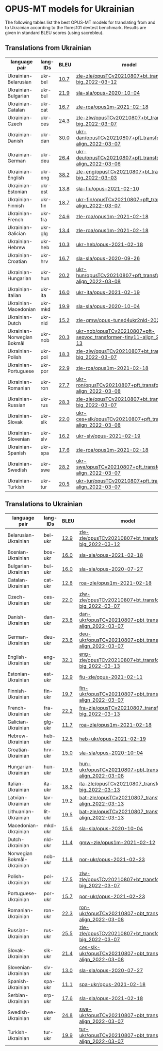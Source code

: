 # OPUS-MT models for Ukrainian

The following tables list the best OPUS-MT models for translating from and to Ukrainian according to the flores101 devtest benchmark. Results are given in standard BLEU scores (using sacrebleu).

## Translations from Ukrainian

| language pair | lang-IDs | BLEU | model |
|---------------|----------|------|-------|
| Ukrainian-Belarusian | ukr-bel | [10.7](https://github.com/Helsinki-NLP/OPUS-MT-train/blob/puhti/scores/ukr-bel/flores101-devtest/bleu-scores.txt) | [zle-zle/opusTCv20210807+bt_transformer-big_2022-03-12](https://object.pouta.csc.fi/Tatoeba-MT-models/zle-zle/opusTCv20210807+bt_transformer-big_2022-03-12.zip) |
| Ukrainian-Bulgarian | ukr-bul | [21.9](https://github.com/Helsinki-NLP/OPUS-MT-train/blob/puhti/scores/ukr-bul/flores101-devtest/bleu-scores.txt) | [sla-sla/opus-2020-10-04](https://object.pouta.csc.fi/Tatoeba-MT-models/sla-sla/opus-2020-10-04.zip) |
| Ukrainian-Catalan | ukr-cat | [16.7](https://github.com/Helsinki-NLP/OPUS-MT-train/blob/puhti/scores/ukr-cat/flores101-devtest/bleu-scores.txt) | [zle-roa/opus1m-2021-02-18](https://object.pouta.csc.fi/Tatoeba-MT-models/zle-roa/opus1m-2021-02-18.zip) |
| Ukrainian-Czech | ukr-ces | [24.3](https://github.com/Helsinki-NLP/OPUS-MT-train/blob/puhti/scores/ukr-ces/flores101-devtest/bleu-scores.txt) | [zle-zlw/opusTCv20210807+bt_transformer-big_2022-03-07](https://object.pouta.csc.fi/Tatoeba-MT-models/zle-zlw/opusTCv20210807+bt_transformer-big_2022-03-07.zip) |
| Ukrainian-Danish | ukr-dan | [30.0](https://github.com/Helsinki-NLP/OPUS-MT-train/blob/puhti/scores/ukr-dan/flores101-devtest/bleu-scores.txt) | [ukr-dan/opusTCv20210807+pft_transformer-align_2022-03-07](https://object.pouta.csc.fi/Tatoeba-MT-models/ukr-dan/opusTCv20210807+pft_transformer-align_2022-03-07.zip) |
| Ukrainian-German | ukr-deu | [26.4](https://github.com/Helsinki-NLP/OPUS-MT-train/blob/puhti/scores/ukr-deu/flores101-devtest/bleu-scores.txt) | [ukr-deu/opusTCv20210807+pft_transformer-align_2022-03-06](https://object.pouta.csc.fi/Tatoeba-MT-models/ukr-deu/opusTCv20210807+pft_transformer-align_2022-03-06.zip) |
| Ukrainian-English | ukr-eng | [38.2](https://github.com/Helsinki-NLP/OPUS-MT-train/blob/puhti/scores/ukr-eng/flores101-devtest/bleu-scores.txt) | [zle-eng/opusTCv20210807+bt_transformer-big_2022-03-03](https://object.pouta.csc.fi/Tatoeba-MT-models/zle-eng/opusTCv20210807+bt_transformer-big_2022-03-03.zip) |
| Ukrainian-Estonian | ukr-est | [13.8](https://github.com/Helsinki-NLP/OPUS-MT-train/blob/puhti/scores/ukr-est/flores101-devtest/bleu-scores.txt) | [sla-fiu/opus-2021-02-10](https://object.pouta.csc.fi/Tatoeba-MT-models/sla-fiu/opus-2021-02-10.zip) |
| Ukrainian-Finnish | ukr-fin | [18.7](https://github.com/Helsinki-NLP/OPUS-MT-train/blob/puhti/scores/ukr-fin/flores101-devtest/bleu-scores.txt) | [ukr-fin/opusTCv20210807+pft_transformer-align_2022-03-07](https://object.pouta.csc.fi/Tatoeba-MT-models/ukr-fin/opusTCv20210807+pft_transformer-align_2022-03-07.zip) |
| Ukrainian-French | ukr-fra | [24.6](https://github.com/Helsinki-NLP/OPUS-MT-train/blob/puhti/scores/ukr-fra/flores101-devtest/bleu-scores.txt) | [zle-roa/opus1m-2021-02-18](https://object.pouta.csc.fi/Tatoeba-MT-models/zle-roa/opus1m-2021-02-18.zip) |
| Ukrainian-Galician | ukr-glg | [13.4](https://github.com/Helsinki-NLP/OPUS-MT-train/blob/puhti/scores/ukr-glg/flores101-devtest/bleu-scores.txt) | [zle-roa/opus1m-2021-02-18](https://object.pouta.csc.fi/Tatoeba-MT-models/zle-roa/opus1m-2021-02-18.zip) |
| Ukrainian-Hebrew | ukr-heb | [10.3](https://github.com/Helsinki-NLP/OPUS-MT-train/blob/puhti/scores/ukr-heb/flores101-devtest/bleu-scores.txt) | [ukr-heb/opus-2021-02-18](https://object.pouta.csc.fi/Tatoeba-MT-models/ukr-heb/opus-2021-02-18.zip) |
| Ukrainian-Croatian | ukr-hrv | [16.7](https://github.com/Helsinki-NLP/OPUS-MT-train/blob/puhti/scores/ukr-hrv/flores101-devtest/bleu-scores.txt) | [sla-sla/opus-2020-09-26](https://object.pouta.csc.fi/Tatoeba-MT-models/sla-sla/opus-2020-09-26.zip) |
| Ukrainian-Hungarian | ukr-hun | [20.2](https://github.com/Helsinki-NLP/OPUS-MT-train/blob/puhti/scores/ukr-hun/flores101-devtest/bleu-scores.txt) | [ukr-hun/opusTCv20210807+pft_transformer-align_2022-03-08](https://object.pouta.csc.fi/Tatoeba-MT-models/ukr-hun/opusTCv20210807+pft_transformer-align_2022-03-08.zip) |
| Ukrainian-Italian | ukr-ita | [16.0](https://github.com/Helsinki-NLP/OPUS-MT-train/blob/puhti/scores/ukr-ita/flores101-devtest/bleu-scores.txt) | [ukr-ita/opus-2021-02-19](https://object.pouta.csc.fi/Tatoeba-MT-models/ukr-ita/opus-2021-02-19.zip) |
| Ukrainian-Macedonian | ukr-mkd | [19.9](https://github.com/Helsinki-NLP/OPUS-MT-train/blob/puhti/scores/ukr-mkd/flores101-devtest/bleu-scores.txt) | [sla-sla/opus-2020-10-04](https://object.pouta.csc.fi/Tatoeba-MT-models/sla-sla/opus-2020-10-04.zip) |
| Ukrainian-Dutch | ukr-nld | [15.2](https://github.com/Helsinki-NLP/OPUS-MT-train/blob/puhti/scores/ukr-nld/flores101-devtest/bleu-scores.txt) | [zle-gmw/opus-tuned4ukr2nld-2021-01-18](https://object.pouta.csc.fi/Tatoeba-MT-models/zle-gmw/opus-tuned4ukr2nld-2021-01-18.zip) |
| Ukrainian-Norwegian Bokmål | ukr-nob | [20.3](https://github.com/Helsinki-NLP/OPUS-MT-train/blob/puhti/scores/ukr-nob/flores101-devtest/bleu-scores.txt) | [ukr-nob/opusTCv20210807+pft-sepvoc_transformer-tiny11-align_2022-03-13](https://object.pouta.csc.fi/Tatoeba-MT-models/ukr-nob/opusTCv20210807+pft-sepvoc_transformer-tiny11-align_2022-03-13.zip) |
| Ukrainian-Polish | ukr-pol | [18.3](https://github.com/Helsinki-NLP/OPUS-MT-train/blob/puhti/scores/ukr-pol/flores101-devtest/bleu-scores.txt) | [zle-zlw/opusTCv20210807+bt_transformer-big_2022-03-07](https://object.pouta.csc.fi/Tatoeba-MT-models/zle-zlw/opusTCv20210807+bt_transformer-big_2022-03-07.zip) |
| Ukrainian-Portuguese | ukr-por | [22.9](https://github.com/Helsinki-NLP/OPUS-MT-train/blob/puhti/scores/ukr-por/flores101-devtest/bleu-scores.txt) | [zle-roa/opus1m-2021-02-18](https://object.pouta.csc.fi/Tatoeba-MT-models/zle-roa/opus1m-2021-02-18.zip) |
| Ukrainian-Romanian | ukr-ron | [27.7](https://github.com/Helsinki-NLP/OPUS-MT-train/blob/puhti/scores/ukr-ron/flores101-devtest/bleu-scores.txt) | [ukr-ron/opusTCv20210807+pft_transformer-align_2022-03-08](https://object.pouta.csc.fi/Tatoeba-MT-models/ukr-ron/opusTCv20210807+pft_transformer-align_2022-03-08.zip) |
| Ukrainian-Russian | ukr-rus | [28.3](https://github.com/Helsinki-NLP/OPUS-MT-train/blob/puhti/scores/ukr-rus/flores101-devtest/bleu-scores.txt) | [zle-zle/opusTCv20210807+bt_transformer-big_2022-03-07](https://object.pouta.csc.fi/Tatoeba-MT-models/zle-zle/opusTCv20210807+bt_transformer-big_2022-03-07.zip) |
| Ukrainian-Slovak | ukr-slk | [22.0](https://github.com/Helsinki-NLP/OPUS-MT-train/blob/puhti/scores/ukr-slk/flores101-devtest/bleu-scores.txt) | [ukr-ces+slk/opusTCv20210807+pft_transformer-align_2022-03-08](https://object.pouta.csc.fi/Tatoeba-MT-models/ukr-ces+slk/opusTCv20210807+pft_transformer-align_2022-03-08.zip) |
| Ukrainian-Slovenian | ukr-slv | [16.2](https://github.com/Helsinki-NLP/OPUS-MT-train/blob/puhti/scores/ukr-slv/flores101-devtest/bleu-scores.txt) | [ukr-slv/opus-2021-02-19](https://object.pouta.csc.fi/Tatoeba-MT-models/ukr-slv/opus-2021-02-19.zip) |
| Ukrainian-Spanish | ukr-spa | [17.6](https://github.com/Helsinki-NLP/OPUS-MT-train/blob/puhti/scores/ukr-spa/flores101-devtest/bleu-scores.txt) | [zle-roa/opus1m-2021-02-18](https://object.pouta.csc.fi/Tatoeba-MT-models/zle-roa/opus1m-2021-02-18.zip) |
| Ukrainian-Swedish | ukr-swe | [28.2](https://github.com/Helsinki-NLP/OPUS-MT-train/blob/puhti/scores/ukr-swe/flores101-devtest/bleu-scores.txt) | [ukr-swe/opusTCv20210807+pft_transformer-align_2022-03-07](https://object.pouta.csc.fi/Tatoeba-MT-models/ukr-swe/opusTCv20210807+pft_transformer-align_2022-03-07.zip) |
| Ukrainian-Turkish | ukr-tur | [20.5](https://github.com/Helsinki-NLP/OPUS-MT-train/blob/puhti/scores/ukr-tur/flores101-devtest/bleu-scores.txt) | [ukr-tur/opusTCv20210807+pft_transformer-align_2022-03-07](https://object.pouta.csc.fi/Tatoeba-MT-models/ukr-tur/opusTCv20210807+pft_transformer-align_2022-03-07.zip) |

## Translations to Ukrainian

| language pair | lang-IDs | BLEU | model |
|---------------|----------|------|-------|
| Belarusian-Ukrainian | bel-ukr | [12.9](https://github.com/Helsinki-NLP/OPUS-MT-train/blob/puhti/scores/bel-ukr/flores101-devtest/bleu-scores.txt) | [zle-zle/opusTCv20210807+bt_transformer-big_2022-03-12](https://object.pouta.csc.fi/Tatoeba-MT-models/zle-zle/opusTCv20210807+bt_transformer-big_2022-03-12.zip) |
| Bosnian-Ukrainian | bos-ukr | [16.0](https://github.com/Helsinki-NLP/OPUS-MT-train/blob/puhti/scores/bos-ukr/flores101-devtest/bleu-scores.txt) | [sla-sla/opus-2021-02-18](https://object.pouta.csc.fi/Tatoeba-MT-models/sla-sla/opus-2021-02-18.zip) |
| Bulgarian-Ukrainian | bul-ukr | [16.0](https://github.com/Helsinki-NLP/OPUS-MT-train/blob/puhti/scores/bul-ukr/flores101-devtest/bleu-scores.txt) | [sla-sla/opus-2020-07-27](https://object.pouta.csc.fi/Tatoeba-MT-models/sla-sla/opus-2020-07-27.zip) |
| Catalan-Ukrainian | cat-ukr | [12.8](https://github.com/Helsinki-NLP/OPUS-MT-train/blob/puhti/scores/cat-ukr/flores101-devtest/bleu-scores.txt) | [roa-zle/opus1m-2021-02-18](https://object.pouta.csc.fi/Tatoeba-MT-models/roa-zle/opus1m-2021-02-18.zip) |
| Czech-Ukrainian | ces-ukr | [22.0](https://github.com/Helsinki-NLP/OPUS-MT-train/blob/puhti/scores/ces-ukr/flores101-devtest/bleu-scores.txt) | [zlw-zle/opusTCv20210807+bt_transformer-big_2022-03-07](https://object.pouta.csc.fi/Tatoeba-MT-models/zlw-zle/opusTCv20210807+bt_transformer-big_2022-03-07.zip) |
| Danish-Ukrainian | dan-ukr | [23.8](https://github.com/Helsinki-NLP/OPUS-MT-train/blob/puhti/scores/dan-ukr/flores101-devtest/bleu-scores.txt) | [dan-ukr/opusTCv20210807+pbt_transformer-align_2022-03-07](https://object.pouta.csc.fi/Tatoeba-MT-models/dan-ukr/opusTCv20210807+pbt_transformer-align_2022-03-07.zip) |
| German-Ukrainian | deu-ukr | [23.6](https://github.com/Helsinki-NLP/OPUS-MT-train/blob/puhti/scores/deu-ukr/flores101-devtest/bleu-scores.txt) | [deu-ukr/opusTCv20210807+pbt_transformer-align_2022-03-07](https://object.pouta.csc.fi/Tatoeba-MT-models/deu-ukr/opusTCv20210807+pbt_transformer-align_2022-03-07.zip) |
| English-Ukrainian | eng-ukr | [32.1](https://github.com/Helsinki-NLP/OPUS-MT-train/blob/puhti/scores/eng-ukr/flores101-devtest/bleu-scores.txt) | [eng-zle/opusTCv20210807+bt_transformer-big_2022-03-13](https://object.pouta.csc.fi/Tatoeba-MT-models/eng-zle/opusTCv20210807+bt_transformer-big_2022-03-13.zip) |
| Estonian-Ukrainian | est-ukr | [12.9](https://github.com/Helsinki-NLP/OPUS-MT-train/blob/puhti/scores/est-ukr/flores101-devtest/bleu-scores.txt) | [fiu-zle/opus-2021-02-11](https://object.pouta.csc.fi/Tatoeba-MT-models/fiu-zle/opus-2021-02-11.zip) |
| Finnish-Ukrainian | fin-ukr | [19.7](https://github.com/Helsinki-NLP/OPUS-MT-train/blob/puhti/scores/fin-ukr/flores101-devtest/bleu-scores.txt) | [fin-ukr/opusTCv20210807+pbt_transformer-align_2022-03-07](https://object.pouta.csc.fi/Tatoeba-MT-models/fin-ukr/opusTCv20210807+pbt_transformer-align_2022-03-07.zip) |
| French-Ukrainian | fra-ukr | [22.2](https://github.com/Helsinki-NLP/OPUS-MT-train/blob/puhti/scores/fra-ukr/flores101-devtest/bleu-scores.txt) | [fra-zle/opusTCv20210807_transformer-big_2022-03-13](https://object.pouta.csc.fi/Tatoeba-MT-models/fra-zle/opusTCv20210807_transformer-big_2022-03-13.zip) |
| Galician-Ukrainian | glg-ukr | [11.7](https://github.com/Helsinki-NLP/OPUS-MT-train/blob/puhti/scores/glg-ukr/flores101-devtest/bleu-scores.txt) | [roa-zle/opus1m-2021-02-18](https://object.pouta.csc.fi/Tatoeba-MT-models/roa-zle/opus1m-2021-02-18.zip) |
| Hebrew-Ukrainian | heb-ukr | [12.5](https://github.com/Helsinki-NLP/OPUS-MT-train/blob/puhti/scores/heb-ukr/flores101-devtest/bleu-scores.txt) | [heb-ukr/opus-2021-02-19](https://object.pouta.csc.fi/Tatoeba-MT-models/heb-ukr/opus-2021-02-19.zip) |
| Croatian-Ukrainian | hrv-ukr | [15.0](https://github.com/Helsinki-NLP/OPUS-MT-train/blob/puhti/scores/hrv-ukr/flores101-devtest/bleu-scores.txt) | [sla-sla/opus-2020-10-04](https://object.pouta.csc.fi/Tatoeba-MT-models/sla-sla/opus-2020-10-04.zip) |
| Hungarian-Ukrainian | hun-ukr | [19.8](https://github.com/Helsinki-NLP/OPUS-MT-train/blob/puhti/scores/hun-ukr/flores101-devtest/bleu-scores.txt) | [hun-ukr/opusTCv20210807+pbt_transformer-align_2022-03-08](https://object.pouta.csc.fi/Tatoeba-MT-models/hun-ukr/opusTCv20210807+pbt_transformer-align_2022-03-08.zip) |
| Italian-Ukrainian | ita-ukr | [18.2](https://github.com/Helsinki-NLP/OPUS-MT-train/blob/puhti/scores/ita-ukr/flores101-devtest/bleu-scores.txt) | [ita-zle/opusTCv20210807_transformer-big_2022-03-13](https://object.pouta.csc.fi/Tatoeba-MT-models/ita-zle/opusTCv20210807_transformer-big_2022-03-13.zip) |
| Latvian-Ukrainian | lav-ukr | [19.2](https://github.com/Helsinki-NLP/OPUS-MT-train/blob/puhti/scores/lav-ukr/flores101-devtest/bleu-scores.txt) | [bat-zle/opusTCv20210807_transformer-align_2022-03-13](https://object.pouta.csc.fi/Tatoeba-MT-models/bat-zle/opusTCv20210807_transformer-align_2022-03-13.zip) |
| Lithuanian-Ukrainian | lit-ukr | [19.5](https://github.com/Helsinki-NLP/OPUS-MT-train/blob/puhti/scores/lit-ukr/flores101-devtest/bleu-scores.txt) | [bat-zle/opusTCv20210807_transformer-align_2022-03-13](https://object.pouta.csc.fi/Tatoeba-MT-models/bat-zle/opusTCv20210807_transformer-align_2022-03-13.zip) |
| Macedonian-Ukrainian | mkd-ukr | [15.6](https://github.com/Helsinki-NLP/OPUS-MT-train/blob/puhti/scores/mkd-ukr/flores101-devtest/bleu-scores.txt) | [sla-sla/opus-2020-10-04](https://object.pouta.csc.fi/Tatoeba-MT-models/sla-sla/opus-2020-10-04.zip) |
| Dutch-Ukrainian | nld-ukr | [11.4](https://github.com/Helsinki-NLP/OPUS-MT-train/blob/puhti/scores/nld-ukr/flores101-devtest/bleu-scores.txt) | [gmw-zle/opus1m-2021-02-12](https://object.pouta.csc.fi/Tatoeba-MT-models/gmw-zle/opus1m-2021-02-12.zip) |
| Norwegian Bokmål-Ukrainian | nob-ukr | [11.8](https://github.com/Helsinki-NLP/OPUS-MT-train/blob/puhti/scores/nob-ukr/flores101-devtest/bleu-scores.txt) | [nor-ukr/opus-2021-02-23](https://object.pouta.csc.fi/Tatoeba-MT-models/nor-ukr/opus-2021-02-23.zip) |
| Polish-Ukrainian | pol-ukr | [17.5](https://github.com/Helsinki-NLP/OPUS-MT-train/blob/puhti/scores/pol-ukr/flores101-devtest/bleu-scores.txt) | [zlw-zle/opusTCv20210807+bt_transformer-big_2022-03-07](https://object.pouta.csc.fi/Tatoeba-MT-models/zlw-zle/opusTCv20210807+bt_transformer-big_2022-03-07.zip) |
| Portuguese-Ukrainian | por-ukr | [15.7](https://github.com/Helsinki-NLP/OPUS-MT-train/blob/puhti/scores/por-ukr/flores101-devtest/bleu-scores.txt) | [por-ukr/opus-2021-02-23](https://object.pouta.csc.fi/Tatoeba-MT-models/por-ukr/opus-2021-02-23.zip) |
| Romanian-Ukrainian | ron-ukr | [22.3](https://github.com/Helsinki-NLP/OPUS-MT-train/blob/puhti/scores/ron-ukr/flores101-devtest/bleu-scores.txt) | [ron-ukr/opusTCv20210807+pbt_transformer-align_2022-03-08](https://object.pouta.csc.fi/Tatoeba-MT-models/ron-ukr/opusTCv20210807+pbt_transformer-align_2022-03-08.zip) |
| Russian-Ukrainian | rus-ukr | [25.5](https://github.com/Helsinki-NLP/OPUS-MT-train/blob/puhti/scores/rus-ukr/flores101-devtest/bleu-scores.txt) | [zle-zle/opusTCv20210807+bt_transformer-big_2022-03-07](https://object.pouta.csc.fi/Tatoeba-MT-models/zle-zle/opusTCv20210807+bt_transformer-big_2022-03-07.zip) |
| Slovak-Ukrainian | slk-ukr | [21.4](https://github.com/Helsinki-NLP/OPUS-MT-train/blob/puhti/scores/slk-ukr/flores101-devtest/bleu-scores.txt) | [ces+slk-ukr/opusTCv20210807+pbt_transformer-align_2022-03-08](https://object.pouta.csc.fi/Tatoeba-MT-models/ces+slk-ukr/opusTCv20210807+pbt_transformer-align_2022-03-08.zip) |
| Slovenian-Ukrainian | slv-ukr | [13.0](https://github.com/Helsinki-NLP/OPUS-MT-train/blob/puhti/scores/slv-ukr/flores101-devtest/bleu-scores.txt) | [sla-sla/opus-2020-07-27](https://object.pouta.csc.fi/Tatoeba-MT-models/sla-sla/opus-2020-07-27.zip) |
| Spanish-Ukrainian | spa-ukr | [11.1](https://github.com/Helsinki-NLP/OPUS-MT-train/blob/puhti/scores/spa-ukr/flores101-devtest/bleu-scores.txt) | [spa-ukr/opus-2021-02-18](https://object.pouta.csc.fi/Tatoeba-MT-models/spa-ukr/opus-2021-02-18.zip) |
| Serbian-Ukrainian | srp-ukr | [17.6](https://github.com/Helsinki-NLP/OPUS-MT-train/blob/puhti/scores/srp-ukr/flores101-devtest/bleu-scores.txt) | [sla-sla/opus-2021-02-18](https://object.pouta.csc.fi/Tatoeba-MT-models/sla-sla/opus-2021-02-18.zip) |
| Swedish-Ukrainian | swe-ukr | [24.8](https://github.com/Helsinki-NLP/OPUS-MT-train/blob/puhti/scores/swe-ukr/flores101-devtest/bleu-scores.txt) | [swe-ukr/opusTCv20210807+pbt_transformer-align_2022-03-07](https://object.pouta.csc.fi/Tatoeba-MT-models/swe-ukr/opusTCv20210807+pbt_transformer-align_2022-03-07.zip) |
| Turkish-Ukrainian | tur-ukr | [19.9](https://github.com/Helsinki-NLP/OPUS-MT-train/blob/puhti/scores/tur-ukr/flores101-devtest/bleu-scores.txt) | [tur-ukr/opusTCv20210807+pbt_transformer-align_2022-03-07](https://object.pouta.csc.fi/Tatoeba-MT-models/tur-ukr/opusTCv20210807+pbt_transformer-align_2022-03-07.zip) |
